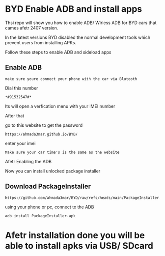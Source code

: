 
# BYD Enable ADB and install apps

Thsi repo will show you how to enable ADB/ Wirless ADB for BYD cars that cames afetr 2407 version.

In the latest versions BYD disabled the normal development tools which prevent users from installing APKs. 

Follow these steps to enable ADB and sideload apps

## Enable ADB
    make sure youre connect your phone with the car via Blutooth

Dial this number 
```
*#91532547#*
```
Its will open a verfication menu with your IMEI number 

After that 

go to this website to get the password 

    https://ahmada3mar.github.io/BYD/

enter your imei 

    Make sure your car time's is the same as the website


Afetr Enabling the ADB 

Now you can install unlocked package installer 

## Download PackageInstaller

    https://github.com/ahmada3mar/BYD/raw/refs/heads/main/PackageInstaller.apk


using your phone or pc, connect to the ADB

```
adb install PackageInstaller.apk

```

# Afetr installation done you will be able to install apks via USB/ SDcard


